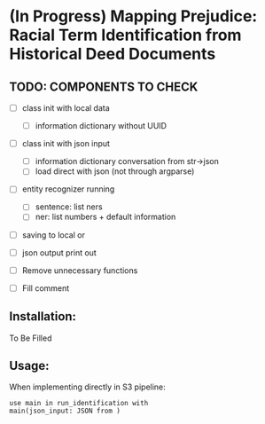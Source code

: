 # (In Progress) Mapping Prejudice: Racial Term Identification from Historical Deed Documents

## TODO: COMPONENTS TO CHECK
- [ ] class init with local data
    - [ ] information dictionary without UUID
- [ ] class init with json input
    - [ ] information dictionary conversation from str->json
    - [ ] load direct with json (not through argparse)
- [ ] entity recognizer running
    - [ ] sentence: list ners
    - [ ] ner: list numbers + default information
- [ ] saving to local or
- [ ] json output print out


- [ ] Remove unnecessary functions
- [ ] Fill comment

## Installation:
To Be Filled

## Usage:
When implementing directly in S3 pipeline:
```
use main in run_identification with
main(json_input: JSON from )
```